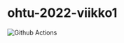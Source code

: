 # ohtu-2022-viikko1

![Github Actions](https://github.com/jani-e/ohtu-2022-viikko1/actions/workflows/gradle.yml/badge.svg)